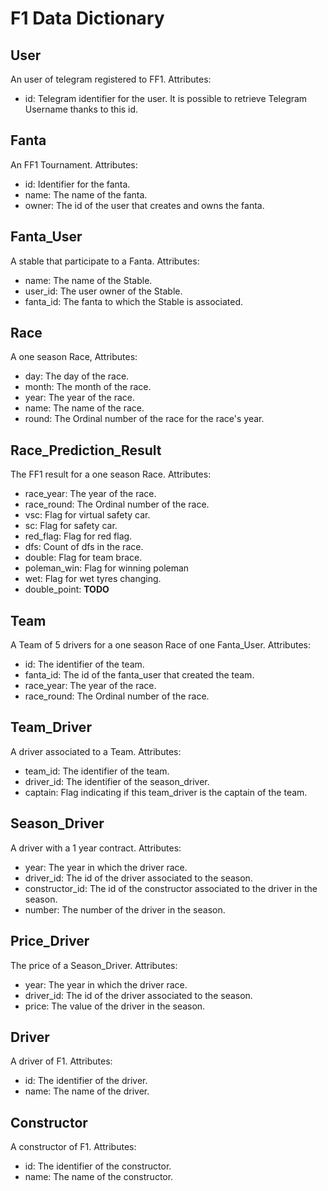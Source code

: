 # F1 Data Dictionary

## User
An user of telegram registered to FF1.
Attributes:
* id: Telegram identifier for the user. It is possible to retrieve Telegram Username thanks to this id.

## Fanta
An FF1 Tournament.
Attributes:
* id: Identifier for the fanta.
* name: The name of the fanta.
* owner: The id of the user that creates and owns the fanta.

## Fanta_User
A stable that participate to a Fanta.
Attributes:
* name: The name of the Stable.
* user_id: The user owner of the Stable.
* fanta_id: The fanta to which the Stable is associated.

## Race
A one season Race,
Attributes:
* day: The day of the race.
* month: The month of the race.
* year: The year of the race.
* name: The name of the race.
* round: The Ordinal number of the race for the race's year.

## Race_Prediction_Result
The FF1 result for a one season Race. 
Attributes:
* race_year: The year of the race.
* race_round: The Ordinal number of the race.
* vsc: Flag for virtual safety car.
* sc: Flag for safety car.
* red_flag: Flag for red flag.
* dfs: Count of dfs in the race.
* double: Flag for team brace.
* poleman_win: Flag for winning poleman
* wet: Flag for wet tyres changing.
* double_point: **TODO**

## Team
A Team of 5 drivers for a one season Race of one Fanta_User.
Attributes:
* id: The identifier of the team.
* fanta_id: The id of the fanta_user that created the team.
* race_year: The year of the race.
* race_round: The Ordinal number of the race.

## Team_Driver
A driver associated to a Team.
Attributes:
* team_id: The identifier of the team.
* driver_id: The identifier of the season_driver.
* captain: Flag indicating if this team_driver is the captain of the team.

## Season_Driver
A driver with a 1 year contract.
Attributes:
* year: The year in which the driver race.
* driver_id: The id of the driver associated to the season.
* constructor_id: The id of the constructor associated to the driver in the season.
* number: The number of the driver in the season.

## Price_Driver
The price of a Season_Driver.
Attributes:
* year: The year in which the driver race.
* driver_id: The id of the driver associated to the season.
* price: The value of the driver in the season.

## Driver
A driver of F1.
Attributes:
* id: The identifier of the driver.
* name: The name of the driver.

## Constructor
A constructor of F1.
Attributes:
* id: The identifier of the constructor.
* name: The name of the constructor.




















